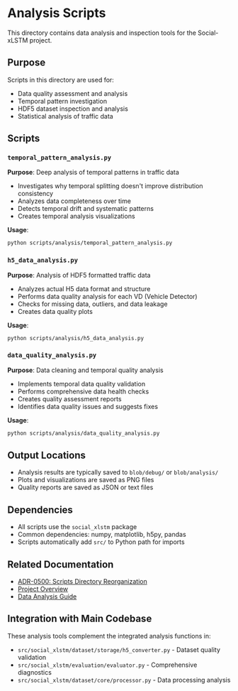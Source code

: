 # Analysis Scripts

This directory contains data analysis and inspection tools for the Social-xLSTM project.

## Purpose
Scripts in this directory are used for:
- Data quality assessment and analysis
- Temporal pattern investigation
- HDF5 dataset inspection and analysis
- Statistical analysis of traffic data

## Scripts

### `temporal_pattern_analysis.py`
**Purpose**: Deep analysis of temporal patterns in traffic data
- Investigates why temporal splitting doesn't improve distribution consistency
- Analyzes data completeness over time
- Detects temporal drift and systematic patterns
- Creates temporal analysis visualizations

**Usage**:
```bash
python scripts/analysis/temporal_pattern_analysis.py
```

### `h5_data_analysis.py`
**Purpose**: Analysis of HDF5 formatted traffic data
- Analyzes actual H5 data format and structure
- Performs data quality analysis for each VD (Vehicle Detector)
- Checks for missing data, outliers, and data leakage
- Creates data quality plots

**Usage**:
```bash
python scripts/analysis/h5_data_analysis.py
```

### `data_quality_analysis.py`
**Purpose**: Data cleaning and temporal quality analysis
- Implements temporal data quality validation
- Performs comprehensive data health checks
- Creates quality assessment reports
- Identifies data quality issues and suggests fixes

**Usage**:
```bash
python scripts/analysis/data_quality_analysis.py
```

## Output Locations
- Analysis results are typically saved to `blob/debug/` or `blob/analysis/`
- Plots and visualizations are saved as PNG files
- Quality reports are saved as JSON or text files

## Dependencies
- All scripts use the `social_xlstm` package
- Common dependencies: numpy, matplotlib, h5py, pandas
- Scripts automatically add `src/` to Python path for imports

## Related Documentation
- [ADR-0500: Scripts Directory Reorganization](../../docs/adr/0500-scripts-directory-reorganization.md)
- [Project Overview](../../docs/overview/project_overview.md)
- [Data Analysis Guide](../../docs/guides/data_analysis_guide.md)

## Integration with Main Codebase
These analysis tools complement the integrated analysis functions in:
- `src/social_xlstm/dataset/storage/h5_converter.py` - Dataset quality validation
- `src/social_xlstm/evaluation/evaluator.py` - Comprehensive diagnostics
- `src/social_xlstm/dataset/core/processor.py` - Data processing analysis